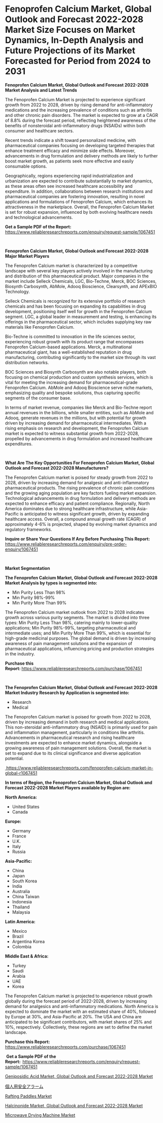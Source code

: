 <p><h1>Fenoprofen Calcium Market, Global Outlook and Forecast 2022-2028 Market Size Focuses on Market Dynamics, In-Depth Analysis and Future Projections of its Market Forecasted for Period from 2024 to 2031</h1></p><p><strong>Fenoprofen Calcium Market, Global Outlook and Forecast 2022-2028 Market Analysis and Latest Trends</strong></p>
<p><p>The Fenoprofen Calcium Market is projected to experience significant growth from 2022 to 2028, driven by rising demand for anti-inflammatory medications and the increasing prevalence of conditions such as arthritis and other chronic pain disorders. The market is expected to grow at a CAGR of 8.8% during the forecast period, reflecting heightened awareness of the benefits of nonsteroidal anti-inflammatory drugs (NSAIDs) within both consumer and healthcare sectors.</p><p>Recent trends indicate a shift toward personalized medicine, with pharmaceutical companies focusing on developing targeted therapies that enhance treatment efficacy and minimize side effects. Moreover, advancements in drug formulation and delivery methods are likely to further boost market growth, as patients seek more effective and easily consumable options.</p><p>Geographically, regions experiencing rapid industrialization and urbanization are expected to contribute substantially to market dynamics, as these areas often see increased healthcare accessibility and expenditure. In addition, collaborations between research institutions and pharmaceutical companies are fostering innovation, resulting in novel applications and formulations of Fenoprofen Calcium, which enhances its attractiveness in the marketplace. Overall, the Fenoprofen Calcium Market is set for robust expansion, influenced by both evolving healthcare needs and technological advancements.</p></p>
<p><strong>Get a Sample PDF of the Report:&nbsp;</strong> <a href="https://www.reliableresearchreports.com/enquiry/request-sample/1067451">https://www.reliableresearchreports.com/enquiry/request-sample/1067451</a></p>
<p>&nbsp;</p>
<p><strong>Fenoprofen Calcium Market, Global Outlook and Forecast 2022-2028 Major Market Players</strong></p>
<p><p>The Fenoprofen Calcium market is characterized by a competitive landscape with several key players actively involved in the manufacturing and distribution of this pharmaceutical product. Major companies in the market include Selleck Chemicals, LGC, Bio-Techne, Merck, BOC Sciences, Biosynth Carbosynth, AbMole, Adooq Bioscience, Clearsynth, and APExBIO Technology.</p><p>Selleck Chemicals is recognized for its extensive portfolio of research chemicals and has been focusing on expanding its capabilities in drug development, positioning itself well for growth in the Fenoprofen Calcium segment. LGC, a global leader in measurement and testing, is enhancing its offerings in the pharmaceutical sector, which includes supplying key raw materials like Fenoprofen Calcium.</p><p>Bio-Techne is committed to innovation in the life sciences sector, experiencing robust growth with its product range that encompasses Fenoprofen Calcium-based applications. Merck, a multinational pharmaceutical giant, has a well-established reputation in drug manufacturing, contributing significantly to the market size through its vast distribution networks.</p><p>BOC Sciences and Biosynth Carbosynth are also notable players, both focusing on chemical production and custom synthesis services, which is vital for meeting the increasing demand for pharmaceutical-grade Fenoprofen Calcium. AbMole and Adooq Bioscience serve niche markets, emphasizing quality and bespoke solutions, thus capturing specific segments of the consumer base.</p><p>In terms of market revenue, companies like Merck and Bio-Techne report annual revenues in the billions, while smaller entities, such as AbMole and Adooq, generate revenues in the millions, but with potential for growth driven by increasing demand for pharmaceutical intermediates. With a rising emphasis on research and development, the Fenoprofen Calcium market is expected to witness substantial growth from 2022-2028, propelled by advancements in drug formulation and increased healthcare expenditures.</p></p>
<p>&nbsp;</p>
<p><strong>What Are The Key Opportunities For Fenoprofen Calcium Market, Global Outlook and Forecast 2022-2028 Manufacturers?</strong></p>
<p><p>The Fenoprofen Calcium market is poised for steady growth from 2022 to 2028, driven by increasing demand for analgesic and anti-inflammatory pharmaceutical products. The rising prevalence of chronic pain conditions and the growing aging population are key factors fueling market expansion. Technological advancements in drug formulation and delivery methods are expected to enhance efficacy and patient compliance. Regionally, North America dominates due to strong healthcare infrastructure, while Asia-Pacific is anticipated to witness significant growth, driven by expanding healthcare access. Overall, a compound annual growth rate (CAGR) of approximately 4-6% is projected, shaped by evolving market dynamics and regulatory frameworks.</p></p>
<p><strong>Inquire or Share Your Questions If Any Before Purchasing This Report:</strong> <a href="https://www.reliableresearchreports.com/enquiry/pre-order-enquiry/1067451">https://www.reliableresearchreports.com/enquiry/pre-order-enquiry/1067451</a></p>
<p>&nbsp;</p>
<p><strong>Market Segmentation</strong></p>
<p><strong>The Fenoprofen Calcium Market, Global Outlook and Forecast 2022-2028 Market Analysis by types is segmented into:</strong></p>
<p><ul><li>Min Purity Less Than 98%</li><li>Min Purity 98%-99%</li><li>Min Purity More Than 99%</li></ul></p>
<p><p>The Fenoprofen Calcium market outlook from 2022 to 2028 indicates growth across various purity segments. The market is divided into three types: Min Purity Less Than 98%, catering mainly to lower-quality applications; Min Purity 98%-99%, targeting pharmaceutical and intermediate uses; and Min Purity More Than 99%, which is essential for high-grade medicinal purposes. The global demand is driven by increasing awareness of pain management solutions and the expansion of pharmaceutical applications, influencing pricing and production strategies in the industry.</p></p>
<p><strong>Purchase this Report:&nbsp;</strong><a href="https://www.reliableresearchreports.com/purchase/1067451">https://www.reliableresearchreports.com/purchase/1067451</a></p>
<p>&nbsp;</p>
<p><strong>The Fenoprofen Calcium Market, Global Outlook and Forecast 2022-2028 Market Industry Research by Application is segmented into:</strong></p>
<p><ul><li>Research</li><li>Medical</li></ul></p>
<p><p>The Fenoprofen Calcium market is poised for growth from 2022 to 2028, driven by increasing demand in both research and medical applications. This non-steroidal anti-inflammatory drug (NSAID) is primarily used for pain and inflammation management, particularly in conditions like arthritis. Advancements in pharmaceutical research and rising healthcare investments are expected to enhance market dynamics, alongside a growing awareness of pain management solutions. Overall, the market is set to expand due to its clinical significance and diverse application potential.</p></p>
<p><a href="https://www.reliableresearchreports.com/fenoprofen-calcium-market-in-global-r1067451">&nbsp;https://www.reliableresearchreports.com/fenoprofen-calcium-market-in-global-r1067451</a></p>
<p><strong>In terms of Region, the Fenoprofen Calcium Market, Global Outlook and Forecast 2022-2028 Market Players available by Region are:</strong></p>
<p>
    <p> <strong> North America: </strong>
        <ul>
            <li>United States</li>
            <li>Canada</li>
        </ul>
        </p> 
    <p> <strong> Europe: </strong>
        <ul>
            <li>Germany</li>
            <li>France</li>
            <li>U.K.</li>
            <li>Italy</li>
            <li>Russia</li>
        </ul>
        </p> 
    <p> <strong> Asia-Pacific: </strong>
        <ul>
            <li>China</li>
            <li>Japan</li>
            <li>South Korea</li>
            <li>India</li>
            <li>Australia</li>
            <li>China Taiwan</li>
            <li>Indonesia</li>
            <li>Thailand</li>
            <li>Malaysia</li>
        </ul>
        </p> 
    <p> <strong> Latin America: </strong>
        <ul>
            <li>Mexico</li>
            <li>Brazil</li>
            <li>Argentina Korea</li>
            <li>Colombia</li>
        </ul>
        </p> 
    <p> <strong> Middle East & Africa: </strong>
        <ul>
            <li>Turkey</li>
            <li>Saudi</li>
            <li>Arabia</li>
            <li>UAE</li>
            <li>Korea</li>
        </ul>
    </p>
    </p>
<p><p>The Fenoprofen Calcium market is projected to experience robust growth globally during the forecast period of 2022-2028, driven by increasing demand for analgesics and anti-inflammatory medications. North America is expected to dominate the market with an estimated share of 40%, followed by Europe at 30%, and Asia-Pacific at 20%. The USA and China are anticipated to be significant contributors, with market shares of 25% and 10%, respectively. Collectively, these regions are set to define the market landscape.</p></p>
<p><strong>Purchase this Report: </strong><a href="https://www.reliableresearchreports.com/purchase/1067451">https://www.reliableresearchreports.com/purchase/1067451</a></p>
<p>&nbsp;<strong>Get a Sample PDF of the Report:&nbsp;&nbsp;</strong><a href="https://www.reliableresearchreports.com/enquiry/request-sample/1067451">https://www.reliableresearchreports.com/enquiry/request-sample/1067451</a></p>
<p><strong></strong></p>
<p><p><a href="https://github.com/mauripalmi/Market-Research-Report-List-5/blob/main/geniposidic-acid-market-global-outlook-and-forecast-2022-2028-market.md">Geniposidic Acid Market, Global Outlook and Forecast 2022-2028 Market</a></p><p><a href="https://medium.com/@tubbs463/%E3%82%B0%E3%83%AD%E3%83%BC%E3%83%90%E3%83%AB%E3%83%91%E3%83%BC%E3%82%BD%E3%83%8A%E3%83%AB%E3%82%BB%E3%83%BC%E3%83%95%E3%83%86%E3%82%A3%E3%82%A2%E3%83%A9%E3%83%BC%E3%83%A0%E5%B8%82%E5%A0%B4%E3%81%AE%E3%82%B5%E3%82%A4%E3%82%BA%E3%81%A8%E3%82%B7%E3%82%A7%E3%82%A2%E5%88%86%E6%9E%90-%E8%A3%BD%E5%93%81%E3%82%BF%E3%82%A4%E3%83%97%E5%88%A5-%E7%94%A8%E9%80%94%E5%88%A5-%E5%9C%B0%E5%9F%9F%E5%88%A5-%E4%BA%88%E6%B8%AC-2024-2031-fcaf99d6a471">個人用安全アラーム</a></p><p><a href="https://medium.com/@elzaziemann1943/global-rafting-paddles-market-by-product-type-by-application-by-region-and-companies-industry-faa417521a99">Rafting Paddles Market</a></p><p><a href="https://github.com/nicoletavirag/Market-Research-Report-List-5/blob/main/halcinonide-market-global-outlook-and-forecast-2022-2028-market.md">Halcinonide Market, Global Outlook and Forecast 2022-2028 Market</a></p><p><a href="https://www.linkedin.com/pulse/analyzing-microwave-drying-machine-market-dynamics-growth-lwyee?trackingId=q9jMnQTaRzOvPfdf416w4A%3D%3D">Microwave Drying Machine Market</a></p></p>